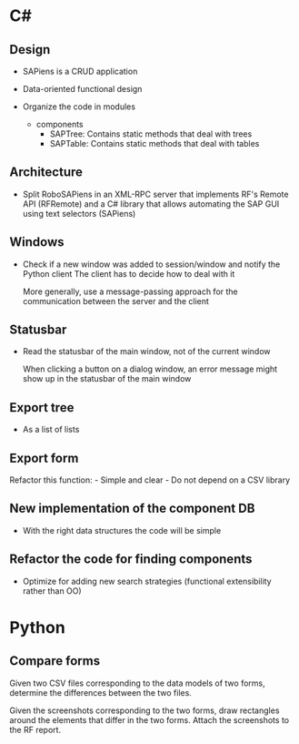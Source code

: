 # C#

## Design

- SAPiens is a CRUD application

- Data-oriented functional design

- Organize the code in modules
  - components
    - SAPTree: Contains static methods that deal with trees
    - SAPTable: Contains static methods that deal with tables

## Architecture

- Split RoboSAPiens in an XML-RPC server that implements RF's Remote API (RFRemote)
  and a C# library that allows automating the SAP GUI using text selectors (SAPiens)

## Windows

- Check if a new window was added to session/window and notify the Python client
  The client has to decide how to deal with it

  More generally, use a message-passing approach for the communication between
  the server and the client

## Statusbar

- Read the statusbar of the main window, not of the current window

  When clicking a button on a dialog window, an error message might
  show up in the statusbar of the main window

## Export tree

- As a list of lists

## Export form

Refactor this function:
    - Simple and clear
    - Do not depend on a CSV library


## New implementation of the component DB

- With the right data structures the code will be simple


## Refactor the code for finding components

- Optimize for adding new search strategies (functional extensibility rather than OO)


# Python

## Compare forms

Given two CSV files corresponding to the data models of two forms,
determine the differences between the two files.

Given the screenshots corresponding to the two forms, draw rectangles
around the elements that differ in the two forms. Attach the screenshots
to the RF report.
